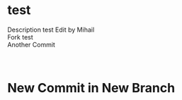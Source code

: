 # test
Description test Edit by Mihail
<br>Fork test
<br>Another Commit

<h1><br>New Commit in New Branch<h1>

